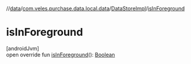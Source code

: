//[data](../../../index.md)/[com.veles.purchase.data.local.data](../index.md)/[DataStoreImpl](index.md)/[isInForeground](is-in-foreground.md)

# isInForeground

[androidJvm]\
open override fun [isInForeground](is-in-foreground.md)(): [Boolean](https://kotlinlang.org/api/latest/jvm/stdlib/kotlin/-boolean/index.html)
